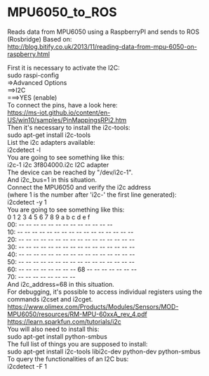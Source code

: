 # MPU6050_to_ROS
Reads data from MPU6050 using a RaspberryPI and sends to ROS (Rosbridge)
Based on:  
http://blog.bitify.co.uk/2013/11/reading-data-from-mpu-6050-on-raspberry.html  

First it is necessary to activate the I2C:  
sudo raspi-config  
=>Advanced Options  
==>I2C  
===>YES (enable)  
To connect the pins, have a look here:  
https://ms-iot.github.io/content/en-US/win10/samples/PinMappingsRPi2.htm  
Then it's necessary to install the i2c-tools:  
sudo apt-get install i2c-tools  
List the i2c adapters available:  
i2cdetect -l  
You are going to see something like this:  
i2c-1	i2c       	3f804000.i2c                    	I2C adapter  
The device can be reached by "/dev/i2c-1".  
And i2c_bus=1 in this situation.  
Connect the MPU6050 and verify the i2c address  
(where 1 is the number after 'i2c-' the first line generated):  
i2cdetect -y 1  
You are going to see something like this:  
     0  1  2  3  4  5  6  7  8  9  a  b  c  d  e  f  
00:          -- -- -- -- -- -- -- -- -- -- -- -- --  
10: -- -- -- -- -- -- -- -- -- -- -- -- -- -- -- --  
20: -- -- -- -- -- -- -- -- -- -- -- -- -- -- -- --  
30: -- -- -- -- -- -- -- -- -- -- -- -- -- -- -- --  
40: -- -- -- -- -- -- -- -- -- -- -- -- -- -- -- --  
50: -- -- -- -- -- -- -- -- -- -- -- -- -- -- -- --  
60: -- -- -- -- -- -- -- -- 68 -- -- -- -- -- -- --  
70: -- -- -- -- -- -- -- --  
And i2c_address=68 in this situation.  
For debugging, it's possible to access individual registers using the commands i2cset and i2cget.  
https://www.olimex.com/Products/Modules/Sensors/MOD-MPU6050/resources/RM-MPU-60xxA_rev_4.pdf  
https://learn.sparkfun.com/tutorials/i2c  
You will also need to install this:  
sudo apt-get install python-smbus  
The full list of things you are supposed to install:  
sudo apt-get install i2c-tools libi2c-dev python-dev python-smbus  
To query the functionalities of an  I2C  bus:  
i2cdetect -F 1  
